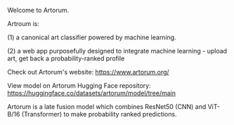 Welcome to Artorum. 

Artroum is:

(1) a canonical art classifier powered by machine learning.

(2) a web app purposefully designed to integrate machine learning - upload art, get back a probability-ranked profile 

Check out Artorum's website: https://www.artorum.org/ 

View model on Artorum Hugging Face repository: https://huggingface.co/datasets/artorum/model/tree/main

Artorum is a late fusion model which combines ResNet50 (CNN) and ViT-B/16 (Transformer) to make probability ranked predictions. 
